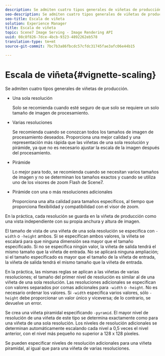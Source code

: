 ```yaml
---
description: Se admiten cuatro tipos generales de viñetas de producción.
seo-description: Se admiten cuatro tipos generales de viñetas de producción.
seo-title: Escala de viñeta
solution: Experience Manager
title: Escala de viñeta
topic: Scene7 Image Serving - Image Rendering API
uuid: 08c8f826-7dce-4bcb-9323-4892262eb578
translation-type: tm+mt
source-git-commit: 7bc7b3a86fbcdc57cfdc31745fae3afc06e44b15

---
```



# Escala de viñeta{#vignette-scaling}

Se admiten cuatro tipos generales de viñetas de producción.

* Una sola resolución

   Solo se recomienda cuando esté seguro de que solo se requiere un solo tamaño de imagen de procesamiento.
* Varias resoluciones

   Se recomienda cuando se conozcan todos los tamaños de imagen de procesamiento deseados. Proporciona una mejor calidad y una representación más rápida que las viñetas de una sola resolución y pirámide, ya que no es necesario ajustar la escala de la imagen después del procesamiento.
* Pirámide

   Lo mejor para todo, se recomienda cuando se necesitan varios tamaños de imagen y no se determinan los tamaños exactos y cuando se utiliza uno de los visores de zoom Flash de Scene7.
* Pirámide con una o más resoluciones adicionales

   Proporciona una alta calidad para tamaños específicos, al tiempo que proporciona flexibilidad y compatibilidad con el visor de zoom.

En la práctica, cada resolución se guarda en la viñeta de producción como una vista independiente con su propia anchura y altura de imagen.

El tamaño de vista de una viñeta de una sola resolución se especifica con `-width` o `-height` ambos. Si se especifican ambos valores, la viñeta se escalará para que ninguna dimensión sea mayor que el tamaño especificado. Si no se especifica ningún valor, la viñeta de salida tendrá el mismo tamaño que la viñeta de entrada. No se aplicará ninguna ampliación; si el tamaño especificado es mayor que el tamaño de la viñeta de entrada, la viñeta de salida tendrá el mismo tamaño que la viñeta de entrada.

En la práctica, las mismas reglas se aplican a las viñetas de varias resoluciones; el tamaño del primer nivel de resolución es similar al de una viñeta de una sola resolución. Las resoluciones adicionales se especifican con valores separados por comas adicionales para `-width` o `-height`. No es necesario ordenar los valores. Si `-width` especifica varios valores, sólo `-height` debe proporcionar un valor único y viceversa; de lo contrario, se devuelve un error.

Se crea una viñeta piramidal especificando `-pyramid`. El mayor nivel de resolución de una viñeta de este tipo se determina exactamente como para una viñeta de una sola resolución. Los niveles de resolución adicionales se determinan automáticamente escalando cada nivel a 0,5 veces el nivel anterior, con el nivel más pequeño no superior a 128 x 128 píxeles.

Se pueden especificar niveles de resolución adicionales para una viñeta piramidal, al igual que para una viñeta de varias resoluciones.
